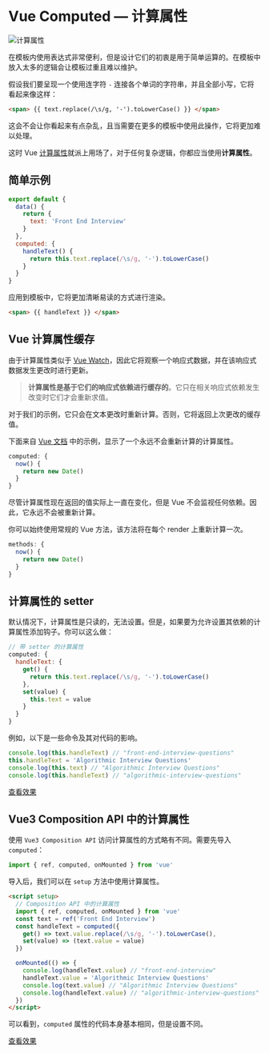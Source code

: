 # Vue Computed — 计算属性

![计算属性](https://upload-images.jianshu.io/upload_images/18281896-ee4ce0c597e7c38e.png?imageMogr2/auto-orient/strip%7CimageView2/2/w/1240)

在模板内使用表达式非常便利，但是设计它们的初衷是用于简单运算的。在模板中放入太多的逻辑会让模板过重且难以维护。

假设我们要呈现一个使用连字符 `-` 连接各个单词的字符串，并且全部小写，它将看起来像这样：

```html
<span> {{ text.replace(/\s/g, '-').toLowerCase() }} </span>
```

这会不会让你看起来有点杂乱，且当需要在更多的模板中使用此操作，它将更加难以处理。

这时 Vue [计算属性](https://v3.cn.vuejs.org/guide/computed.html#%E8%AE%A1%E7%AE%97%E5%B1%9E%E6%80%A7)就派上用场了，对于任何复杂逻辑，你都应当使用**计算属性**。

## 简单示例

```js
export default {
  data() {
    return {
      text: 'Front End Interview'
    }
  },
  computed: {
    handleText() {
      return this.text.replace(/\s/g, '-').toLowerCase()
    }
  }
}
```

应用到模板中，它将更加清晰易读的方式进行渲染。

```html
<span> {{ handleText }} </span>
```

## Vue 计算属性缓存

由于计算属性类似于 [Vue Watch](https://cn.vuejs.org/v2/guide/computed.html#%E4%BE%A6%E5%90%AC%E5%99%A8)，因此它将观察一个响应式数据，并在该响应式数据发生更改时进行更新。

> **计算属性是基于它们的响应式依赖进行缓存的**。它只在相关响应式依赖发生改变时它们才会重新求值。

对于我们的示例，它只会在文本更改时重新计算。否则，它将返回上次更改的缓存值。

下面来自 [Vue 文档](https://vuejs.org/v2/guide/computed.html) 中的示例，显示了一个永远不会重新计算的计算属性。

```js
computed: {
  now() {
    return new Date()
  }
}
```

尽管计算属性现在返回的值实际上一直在变化，但是 Vue 不会监视任何依赖。因此，它永远不会被重新计算。

你可以始终使用常规的 Vue 方法，该方法将在每个 render 上重新计算一次。

```js
methods: {
  now() {
    return new Date()
  }
}
```

## 计算属性的 setter

默认情况下，计算属性是只读的，无法设置。但是，如果要为允许设置其依赖的计算属性添加钩子。你可以这么做：

```js
// 带 setter 的计算属性
computed: {
  handleText: {
    get() {
      return this.text.replace(/\s/g, '-').toLowerCase()
    },
    set(value) {
      this.text = value
    }
  }
}
```

例如，以下是一些命令及其对代码的影响。

```js
console.log(this.handleText) // "front-end-interview-questions"
this.handleText = 'Algorithmic Interview Questions'
console.log(this.text) // "Algorithmic Interview Questions"
console.log(this.handleText) // "algorithmic-interview-questions"
```

[查看效果](https://codepen.io/lio-zero/pen/poRBOZW)

## Vue3 Composition API 中的计算属性

使用 `Vue3 Composition API` 访问计算属性的方式略有不同。需要先导入 `computed`：

```js
import { ref, computed, onMounted } from 'vue'
```

导入后，我们可以在 `setup` 方法中使用计算属性。

```html
<script setup>
  // Composition API 中的计算属性
  import { ref, computed, onMounted } from 'vue'
  const text = ref('Front End Interview')
  const handleText = computed({
    get() => text.value.replace(/\s/g, '-').toLowerCase(),
    set(value) => (text.value = value)
  })

  onMounted(() => {
    console.log(handleText.value) // "front-end-interview"
    handleText.value = 'Algorithmic Interview Questions'
    console.log(text.value) // "Algorithmic Interview Questions"
    console.log(handleText.value) // "algorithmic-interview-questions"
  })
</script>
```

可以看到，`computed` 属性的代码本身基本相同，但是设置不同。

[查看效果](https://codepen.io/lio-zero/pen/RwKOYXW)
